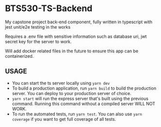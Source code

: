 # BTS530-TS-Backend

My capstone project back-end component, fully written in typescript with jest unit/e2e testing in the works

Requires a .env file with sensitive information such as database uri, jwt secret key for the server to work.

Will add docker related files in the future to ensure this app can be containerized.

## USAGE

- You can start the ts server locally using `yarn dev`
- To build a production application, run `yarn build` to build the production server. You can deploy to your production server of choice.
- `yarn start` will run the express server that's built using the previous command. Running this command without a compiled server WILL NOT WORK.
- To run the automated tests, run `yarn test`. You can also use `yarn coverage` if you want to get full coverage of all tests.
